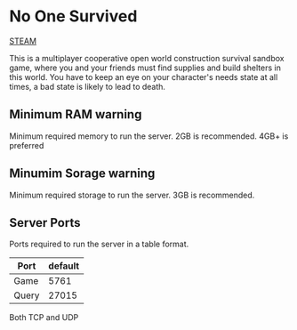 # No One Survived

[STEAM](https://store.steampowered.com/app/1963370/No_One_Survived/)

This is a multiplayer cooperative open world construction survival sandbox game, where you and your friends must find supplies and build shelters in this world. You have to keep an eye on your character's needs state at all times, a bad state is likely to lead to death.

## Minimum RAM warning

Minimum required memory to run the server.
2GB is recommended. 4GB+ is preferred

## Minumim Sorage warning

Minimum required storage to run the server.
3GB is recommended.


## Server Ports

Ports required to run the server in a table format.

| Port    | default |
|---------|---------|
| Game    | 5761    |
| Query   | 27015   |

Both TCP and UDP